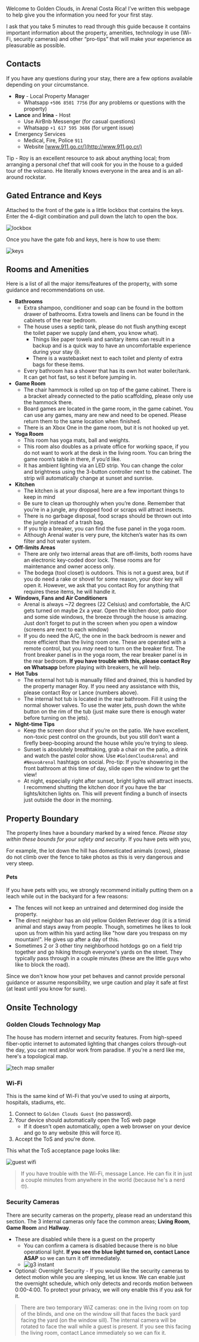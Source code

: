Welcome to Golden Clouds, in Arenal Costa Rica! I’ve written this webpage to help give you the information you need for your first stay.

I ask that you take 5 minutes to read through this guide because it contains important information about the property, amenities, technology in use (Wi-Fi, security cameras) and other “pro-tips” that will make your experience as pleasurable as possible.

## Contacts

If you have any questions during your stay, there are a few options available depending on your circumstance.

*   **Roy** - Local Property Manager
    *   Whatsapp `+506 8501 7756` (for any problems or questions with the property)
*   **Lance** and **Irina** - Host
    *   Use AirBnb Messenger (for casual questions)
    *   Whatsapp `+1 617 595 3686` (for urgent issue)
*   Emergency Services
    *  Medical, Fire, Police `911`
    *  Website [www.911.go.cr/](http://www.911.go.cr/)

Tip - Roy is an excellent resource to ask about anything local; from arranging a personal chef that will cook for you in the house to a guided tour of the volcano. He literally knows everyone in the area and is an all-around rockstar. 

## Gated Entrance and Keys

Attached to the front of the gate is a little lockbox that contains the keys. Enter the 4-digit combination and pull down the latch to open the box.

![lockbox](https://dvlup.com//wp-content/uploads/2022/05/Key-Lockbox-Instructions-1024x770.png)

Once you have the gate fob and keys, here is how to use them:

![keys](https://dvlup.com//wp-content/uploads/2022/05/FobAndKeyInstructions.png)

## Rooms and Amenities

Here is a list of all the major items/features of the property, with some guidance and recommendations on use.

* **Bathrooms**
  *   Extra shampoo, conditioner and soap can be found in the bottom drawer of bathrooms. Extra towels and linens can be found in the cabinets of the rear bedroom.
  *   The house uses a septic tank, please do not flush anything except the toilet paper we supply (and ehem, you know what).
      *   Things like paper towels and sanitary items can result in a backup and is a quick way to have an uncomfortable experience during your stay 😢.
      *   There is a wastebasket next to each toilet and plenty of extra bags for these items.
  *   Every bathroom has a shower that has its own hot water boiler/tank. It can get hot fast, so test it before jumping in.
* **Game Room**
  *   The chair hammock is rolled up on top of the game cabinet. There is a bracket already connected to the patio scaffolding, please only use the hammock there.
  *   Board games are located in the game room, in the game cabinet. You can use any games, many are new and need to be opened. Please return them to the same location when finished.
  *   There is an Xbox One in the game room, but it is not hooked up yet.
* **Yoga Room**
  *   This room has yoga mats, ball and weights.
  *   This room also doubles as a private office for working space, if you do not want to work at the desk in the living room. You can bring the game room’s table in there, if you’d like.
  *   It has ambient lighting via an LED strip. You can change the color and brightness using the 3-button controller next to the cabinet. The strip will automatically change at sunset and sunrise.
* **Kitchen**
  *   The kitchen is at your disposal, here are a few important things to keep in mind
  *   Be sure to clean up thoroughly when you’re done. Remember that you’re in a jungle, any dropped food or scraps will attract insects.
  *   There is no garbage disposal, food scraps should be thrown out into the jungle instead of a trash bag.
  *   If you trip a breaker, you can find the fuse panel in the yoga room.
  *   Although Arenal water is very pure, the kitchen’s water has its own filter and hot water system.
* **Off-limits Areas**
  *   There are only two internal areas that are off-limits, both rooms have an electronic key-coded door lock. These rooms are for maintenance and owner access only.
  *   The bodega (tool closet) is outdoors. This is not a guest area, but if you do need a rake or shovel for some reason, your door key will open it. However, we ask that you contact Roy for anything that requires these items, he will handle it.
* **Windows, Fans and Air Conditioners**
  *   Arenal is always ~72 degrees (22 Celsius) and comfortable, the A/C gets turned on maybe 2x a year. Open the kitchen door, patio door and some side windows, the breeze through the house is amazing. Just don’t forget to put in the screen when you open a window (screens are next to each window)
  *   If you do need the A/C, the one in the back bedroom is newer and more efficient than the living room one. These are operated with a remote control, but you _may_ need to turn on the breaker first. The front breaker panel is in the yoga room, the rear breaker panel is in the rear bedroom. **If you have trouble with this, please contact Roy on Whatsapp** before playing with breakers, he will help.
* **Hot Tubs**
  *   The external hot tub is manually filled and drained, this is handled by the property manager Roy. If you need any assistance with this, please contact Roy or Lance (numbers above).
  *   The internal hot tub is located in the rear bathroom. Fill it using the normal shower valves. To use the water jets, push down the white button on the rim of the tub (just make sure there is enough water before turning on the jets).
* **Night-time Tips**
  *   Keep the screen door shut if you’re on the patio. We have excellent, non-toxic pest control on the grounds, but you still don’t want a firefly beep-booping around the house while you’re trying to sleep.
  *   Sunset is absolutely breathtaking, grab a chair on the patio, a drink and watch the pastel color show. Use `#GoldenCloudsArenal` and `#NeuvoArenal` hashtags on social. Pro-tip: If you’re showering in the front bathroom at this time of day, slide open the window to get the view!
  *   At night, especially right after sunset, bright lights will attract insects. I recommend shutting the kitchen door if you have the bar lights/kitchen lights on. This will prevent finding a bunch of insects just outside the door in the morning.

## Property Boundary

The property lines have a boundary marked by a wired fence. _Please stay within these bounds for your safety and security_. If you have pets with you, 

For example, the lot down the hill has domesticated animals (cows), please do not climb over the fence to take photos as this is very dangerous and very steep.

#### Pets 

If you have pets with you, we strongly recommend initially putting them on a leach while out in the backyard for a few reasons:

* The fences will not keep an untrained and determined dog inside the property.
* The direct neighbor has an old yellow Golden Retriever dog (it is a timid animal and stays away from people. Though, sometimes he likes to look upon us from within his yard acting like "how dare you trespass on my mountain!". He gives up after a day of this.
* Sometimes 2 or 3 other tiny neighborhood hotdogs go on a field trip together and go hiking through everyone's yards on the street. They typically pass through in a couple minutes (these are the little guys who like to block the road).

Since we don't know how your pet behaves and cannot provide personal guidance or assume responsibility, we urge caution and play it safe at first (at least until you know for sure).

## Onsite Technology

### Golden Clouds Technology Map

The house has modern internet and security features. From high-speed fiber-optic internet to automated lighting that changes colors through-out the day, you can rest and/or work from paradise. If you're a nerd like me, here's a topological map.

![tech map smaller](https://user-images.githubusercontent.com/3520532/173123965-d574ac07-489b-4eac-bdef-5fd4691628f5.png)

### Wi-Fi

This is the same kind of Wi-Fi that you’ve used to using at airports, hospitals, stadiums, etc. 

1. Connect to `Golden Clouds Guest` (no password).
2. Your device should automatically open the ToS web page
    * If it doesn't open automatically, open a web browser on your device and go to any website (this will force it).
3. Accept the ToS and you're done.

This what the ToS acceptance page looks like:

![guest wifi](https://user-images.githubusercontent.com/3520532/173122916-10271660-8cdf-4d39-8a6c-6cdf2537f3a4.png)

> If you have trouble with the Wi-Fi, message Lance. He can fix it in just a couple minutes from anywhere in the world (because he's a nerd 🤓).

### Security Cameras

There are security cameras on the property, please read an understand this section. The 3 internal cameras only face the common areas; **Living Room**, **Game Room** and **Hallway**.

* These are disabled while there is a guest on the property
  * You can confirm a camera is disabled because there is no blue operational light. **If you see the blue light turned on, contact Lance ASAP** so we can turn it off immediately.
  * ![g3 instant](https://user-images.githubusercontent.com/3520532/173119017-314d9687-0a32-48be-b860-fb89e9156fd8.png) 
* Optional: Overnight Security - If you would like the security cameras to detect motion while you are sleeping, let us know. We can enable just the overnight schedule, which only detects and records motion between 0:00-4:00. To protect your privacy, we will ony enable this if you ask for it.

> There are two temporary WiZ cameras: one in the living room on top of the blinds,  and one on the window sill that faces the back yard facing the yard (on the window sill). The internal camera will be rotated to face the wall while a guest is present. If you see this facing the living room, contact Lance immediately so we can fix it.
